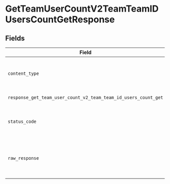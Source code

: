 # GetTeamUserCountV2TeamTeamIDUsersCountGetResponse


## Fields

| Field                                                                                                                                                                                                                                        | Type                                                                                                                                                                                                                                         | Required                                                                                                                                                                                                                                     | Description                                                                                                                                                                                                                                  |
| -------------------------------------------------------------------------------------------------------------------------------------------------------------------------------------------------------------------------------------------- | -------------------------------------------------------------------------------------------------------------------------------------------------------------------------------------------------------------------------------------------- | -------------------------------------------------------------------------------------------------------------------------------------------------------------------------------------------------------------------------------------------- | -------------------------------------------------------------------------------------------------------------------------------------------------------------------------------------------------------------------------------------------- |
| `content_type`                                                                                                                                                                                                                               | *Optional[str]*                                                                                                                                                                                                                              | :heavy_check_mark:                                                                                                                                                                                                                           | HTTP response content type for this operation                                                                                                                                                                                                |
| `response_get_team_user_count_v2_team_team_id_users_count_get`                                                                                                                                                                               | [Optional[operations.GetTeamUserCountV2TeamTeamIDUsersCountGetResponseGetTeamUserCountV2TeamTeamIDUsersCountGet]](undefined/models/operations/getteamusercountv2teamteamiduserscountgetresponsegetteamusercountv2teamteamiduserscountget.md) | :heavy_minus_sign:                                                                                                                                                                                                                           | Successful Response                                                                                                                                                                                                                          |
| `status_code`                                                                                                                                                                                                                                | *Optional[int]*                                                                                                                                                                                                                              | :heavy_check_mark:                                                                                                                                                                                                                           | HTTP response status code for this operation                                                                                                                                                                                                 |
| `raw_response`                                                                                                                                                                                                                               | [requests.Response](https://requests.readthedocs.io/en/latest/api/#requests.Response)                                                                                                                                                        | :heavy_minus_sign:                                                                                                                                                                                                                           | Raw HTTP response; suitable for custom response parsing                                                                                                                                                                                      |